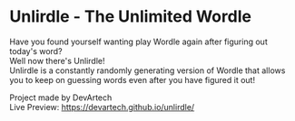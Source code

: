 # Unlirdle - The Unlimited Wordle
Have you found yourself wanting play Wordle again after figuring out today's word?  
Well now there's Unlirdle!  
Unlirdle is a constantly randomly generating version of Wordle that allows you to keep on guessing words even after you have figured it out!  

Project made by DevArtech  
Live Preview: https://devartech.github.io/unlirdle/

